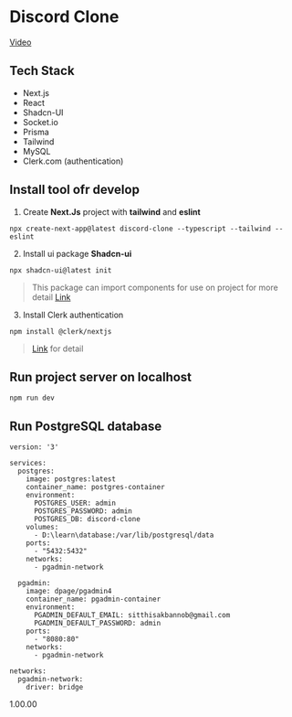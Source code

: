 # Discord Clone
[Video](https://youtu.be/ZbX4Ok9YX94?si=sNoGdJXfb-vtpKex)
## Tech Stack
- Next.js
- React
- Shadcn-UI
- Socket.io
- Prisma
- Tailwind
- MySQL
- Clerk.com (authentication)

## Install tool ofr develop
1. Create **Next.Js** project with **tailwind** and **eslint**
```text
npx create-next-app@latest discord-clone --typescript --tailwind --eslint
```
2. Install ui package **Shadcn-ui**
```
npx shadcn-ui@latest init
```
> This package can import components for use on project for more detail [Link](https://ui.shadcn.com/docs)
3. Install Clerk authentication
```
npm install @clerk/nextjs
```
> [Link](http://clerk.com/) for detail

## Run project server on localhost
```
npm run dev
```

## Run PostgreSQL database
```
version: '3'

services:
  postgres:
    image: postgres:latest
    container_name: postgres-container
    environment:
      POSTGRES_USER: admin
      POSTGRES_PASSWORD: admin
      POSTGRES_DB: discord-clone
    volumes:
      - D:\learn\database:/var/lib/postgresql/data
    ports:
      - "5432:5432"
    networks:
      - pgadmin-network

  pgadmin:
    image: dpage/pgadmin4
    container_name: pgadmin-container
    environment:
      PGADMIN_DEFAULT_EMAIL: sitthisakbannob@gmail.com
      PGADMIN_DEFAULT_PASSWORD: admin
    ports:
      - "8080:80"
    networks:
      - pgadmin-network

networks:
  pgadmin-network:
    driver: bridge

```

1.00.00
